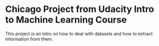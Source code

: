 # Chicago Project from Udacity Intro to Machine Learning Course
This project is an intro on how to deal with datasets and how to extract information from them.
